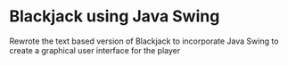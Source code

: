 # Blackjack using Java Swing
Rewrote the text based version of Blackjack to incorporate Java Swing to create a graphical user interface for the player
